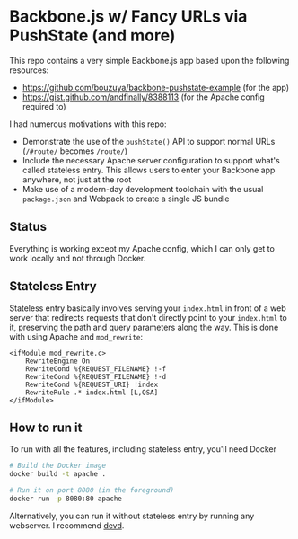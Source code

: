 # Backbone.js w/ Fancy URLs via PushState (and more)

This repo contains a very simple Backbone.js app based upon the following resources:

- https://github.com/bouzuya/backbone-pushstate-example (for the app)
- https://gist.github.com/andfinally/8388113 (for the Apache config required to)

I had numerous motivations with this repo:

- Demonstrate the use of the `pushState()` API to support normal URLs (`/#route/` becomes `/route/`)
- Include the necessary Apache server configuration to support what's called stateless entry. This allows users to enter your Backbone app anywhere, not just at the root
- Make use of a modern-day development toolchain with the usual `package.json` and Webpack to create a single JS bundle

## Status

Everything is working except my Apache config, which I can only get to work locally and not through Docker.

## Stateless Entry

Stateless entry basically involves serving your `index.html` in front of a web server that redirects requests that don't directly point to your `index.html` to it, preserving the path and query parameters along the way.
This is done with using Apache and `mod_rewrite`:

```text
<ifModule mod_rewrite.c>
    RewriteEngine On
    RewriteCond %{REQUEST_FILENAME} !-f
    RewriteCond %{REQUEST_FILENAME} !-d
    RewriteCond %{REQUEST_URI} !index
    RewriteRule .* index.html [L,QSA]
</ifModule>
```

## How to run it

To run with all the features, including stateless entry, you'll need Docker

```sh
# Build the Docker image
docker build -t apache .

# Run it on port 8080 (in the foreground)
docker run -p 8080:80 apache
```

Alternatively, you can run it without stateless entry by running any webserver.
I recommend [devd](https://github.com/cortesi/devd).
